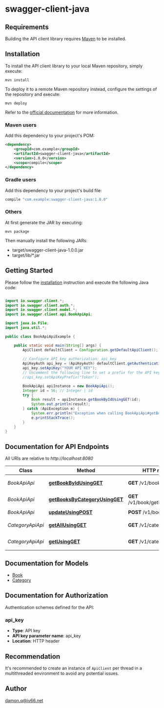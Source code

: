 # swagger-client-java

## Requirements

Building the API client library requires [Maven](https://maven.apache.org/) to be installed.

## Installation

To install the API client library to your local Maven repository, simply execute:

```shell
mvn install
```

To deploy it to a remote Maven repository instead, configure the settings of the repository and execute:

```shell
mvn deploy
```

Refer to the [official documentation](https://maven.apache.org/plugins/maven-deploy-plugin/usage.html) for more information.

### Maven users

Add this dependency to your project's POM:

```xml
<dependency>
    <groupId>com.example</groupId>
    <artifactId>swagger-client-java</artifactId>
    <version>1.0.0</version>
    <scope>compile</scope>
</dependency>
```

### Gradle users

Add this dependency to your project's build file:

```groovy
compile "com.example:swagger-client-java:1.0.0"
```

### Others

At first generate the JAR by executing:

    mvn package

Then manually install the following JARs:

* target/swagger-client-java-1.0.0.jar
* target/lib/*.jar

## Getting Started

Please follow the [installation](#installation) instruction and execute the following Java code:

```java

import io.swagger.client.*;
import io.swagger.client.auth.*;
import io.swagger.client.model.*;
import io.swagger.client.api.BookApiApi;

import java.io.File;
import java.util.*;

public class BookApiApiExample {

    public static void main(String[] args) {
        ApiClient defaultClient = Configuration.getDefaultApiClient();
        
        // Configure API key authorization: api_key
        ApiKeyAuth api_key = (ApiKeyAuth) defaultClient.getAuthentication("api_key");
        api_key.setApiKey("YOUR API KEY");
        // Uncomment the following line to set a prefix for the API key, e.g. "Token" (defaults to null)
        //api_key.setApiKeyPrefix("Token");

        BookApiApi apiInstance = new BookApiApi();
        Integer id = 56; // Integer | id
        try {
            Book result = apiInstance.getBookByIdUsingGET(id);
            System.out.println(result);
        } catch (ApiException e) {
            System.err.println("Exception when calling BookApiApi#getBookByIdUsingGET");
            e.printStackTrace();
        }
    }
}

```

## Documentation for API Endpoints

All URIs are relative to *http://localhost:8080*

Class | Method | HTTP request | Description
------------ | ------------- | ------------- | -------------
*BookApiApi* | [**getBookByIdUsingGET**](docs/BookApiApi.md#getBookByIdUsingGET) | **GET** /v1/book/{id} | 根据ID获取书籍
*BookApiApi* | [**getBooksByCategoryUsingGET**](docs/BookApiApi.md#getBooksByCategoryUsingGET) | **GET** /v1/book/getByCategoryId | 根据分类获取书籍
*BookApiApi* | [**updateUsingPOST**](docs/BookApiApi.md#updateUsingPOST) | **POST** /v1/book/update | 更新书籍
*CategoryApiApi* | [**getAllUsingGET**](docs/CategoryApiApi.md#getAllUsingGET) | **GET** /v1/category/ | 获取全部分类
*CategoryApiApi* | [**getUsingGET**](docs/CategoryApiApi.md#getUsingGET) | **GET** /v1/category/{id} | 根据ID获取分类


## Documentation for Models

 - [Book](docs/Book.md)
 - [Category](docs/Category.md)


## Documentation for Authorization

Authentication schemes defined for the API:
### api_key

- **Type**: API key
- **API key parameter name**: api_key
- **Location**: HTTP header


## Recommendation

It's recommended to create an instance of `ApiClient` per thread in a multithreaded environment to avoid any potential issues.

## Author

damon.q@iv66.net

